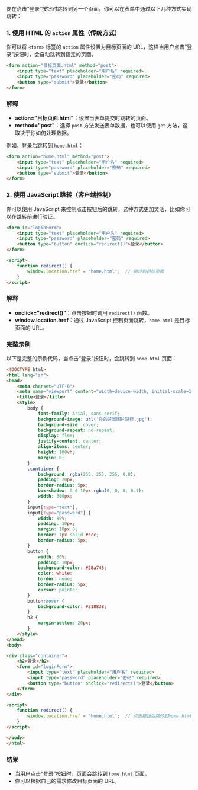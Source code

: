 要在点击“登录”按钮时跳转到另一个页面，你可以在表单中通过以下几种方式实现跳转：

### 1. 使用 HTML 的 `action` 属性（传统方式）

你可以将 `<form>` 标签的 `action` 属性设置为目标页面的 URL，这样当用户点击“登录”按钮时，会自动跳转到指定的页面。

```html
<form action="目标页面.html" method="post">
    <input type="text" placeholder="用户名" required>
    <input type="password" placeholder="密码" required>
    <button type="submit">登录</button>
</form>
```

### 解释
- **action="目标页面.html"**：设置当表单提交时跳转的页面。
- **method="post"**：选择 `post` 方法发送表单数据，也可以使用 `get` 方法，这取决于你如何处理数据。

例如，登录后跳转到 `home.html`：

```html
<form action="home.html" method="post">
    <input type="text" placeholder="用户名" required>
    <input type="password" placeholder="密码" required>
    <button type="submit">登录</button>
</form>
```

### 2. 使用 JavaScript 跳转（客户端控制）

你可以使用 JavaScript 来控制点击按钮后的跳转，这种方式更加灵活，比如你可以在跳转前进行验证。

```html
<form id="loginForm">
    <input type="text" placeholder="用户名" required>
    <input type="password" placeholder="密码" required>
    <button type="button" onclick="redirect()">登录</button>
</form>

<script>
    function redirect() {
        window.location.href = 'home.html';  // 跳转到目标页面
    }
</script>
```

### 解释
- **onclick="redirect()"**：点击按钮时调用 `redirect()` 函数。
- **window.location.href**：通过 JavaScript 控制页面跳转，`home.html` 是目标页面的 URL。

### 完整示例

以下是完整的示例代码，当点击“登录”按钮时，会跳转到 `home.html` 页面：

```html
<!DOCTYPE html>
<html lang="zh">
<head>
    <meta charset="UTF-8">
    <meta name="viewport" content="width=device-width, initial-scale=1.0">
    <title>登录</title>
    <style>
        body {
            font-family: Arial, sans-serif;
            background-image: url('你的背景图片路径.jpg');
            background-size: cover;
            background-repeat: no-repeat;
            display: flex;
            justify-content: center;
            align-items: center;
            height: 100vh;
            margin: 0;
        }
        .container {
            background: rgba(255, 255, 255, 0.8);
            padding: 20px;
            border-radius: 5px;
            box-shadow: 0 0 10px rgba(0, 0, 0, 0.1);
            width: 300px;
        }
        input[type="text"],
        input[type="password"] {
            width: 80%;
            padding: 10px;
            margin: 10px 0;
            border: 1px solid #ccc;
            border-radius: 5px;
        }
        button {
            width: 80%;
            padding: 10px;
            background-color: #28a745;
            color: white;
            border: none;
            border-radius: 5px;
            cursor: pointer;
        }
        button:hover {
            background-color: #218838;
        }
        h2 {
            margin-bottom: 20px;
        }
    </style>
</head>
<body>

<div class="container">
    <h2>登录</h2>
    <form id="loginForm">
        <input type="text" placeholder="用户名" required>
        <input type="password" placeholder="密码" required>
        <button type="button" onclick="redirect()">登录</button>
    </form>
</div>

<script>
    function redirect() {
        window.location.href = 'home.html';  // 点击按钮后跳转到home.html
    }
</script>

</body>
</html>
```

### 结果

- 当用户点击“登录”按钮时，页面会跳转到 `home.html` 页面。
- 你可以根据自己的需求修改目标页面的 URL。
